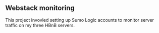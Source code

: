 ## Webstack monitoring
This project invovled setting up Sumo Logic accounts to monitor server traffic on my three HBnB servers.
